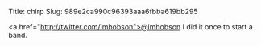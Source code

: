 Title: chirp
Slug: 989e2ca990c96393aaa6fbba619bb295

\<a href="http://twitter.com/imhobson">@imhobson</a> I did it once to start a band.
